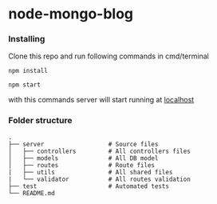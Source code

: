 # node-mongo-blog

### Installing
Clone this repo and run following commands in cmd/terminal
```
npm install

npm start
```
with this commands server will start running at [localhost](http://localhost:8000/)


### Folder structure

    .
    ├── server                  # Source files 
    │   ├── controllers         # All controllers files 
    │   ├── models              # All DB model
    │   ├── routes              # Route files
    |   ├── utils               # All shared files
    |   └── validator           # All routes validation
    ├── test                    # Automated tests 
    └── README.md

